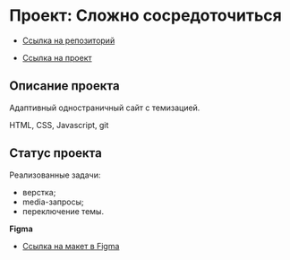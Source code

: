 # Проект: Сложно сосредоточиться

* [Ссылка на репозиторий](https://github.com/Watariii/slozhno-sosredotochitsya)

* [Ссылка на проект](https://sukhov-nikita.ru/slozhno-sosredotochitsya/)

## Описание проекта

Адаптивный одностраничный сайт с темизацией.

HTML, CSS, Javascript, git

## Статус проекта

Реализованные задачи:
- верстка;
- media-запросы;
- переключение темы.
  

**Figma**

* [Ссылка на макет в Figma](https://www.figma.com/design/EJ5rgf7z65EHf30CfpMPRB/%236-%D0%A1%D0%BB%D0%BE%D0%B6%D0%BD%D0%BE-%D1%81%D0%BE%D1%81%D1%80%D0%B5%D0%B4%D0%BE%D1%82%D0%BE%D1%87%D0%B8%D1%82%D1%8C%D1%81%D1%8F?node-id=0-1&t=3975QK0N3jyRI5gX-0) 
